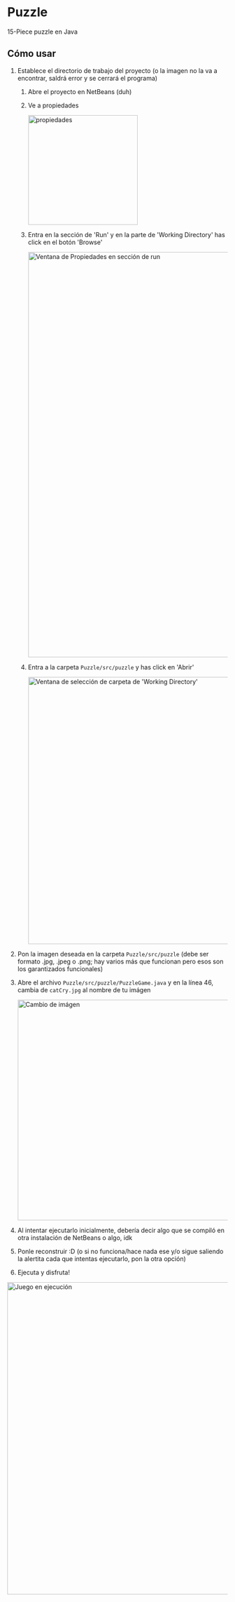 # Puzzle
 15-Piece puzzle en Java

## Cómo usar

1. Establece el directorio de trabajo del proyecto (o la imagen no la va a encontrar, saldrá error y se cerrará el programa)
   1. Abre el proyecto en NetBeans (duh)
   2. Ve a propiedades
      
      <img width="250" alt="propiedades" src="https://github.com/JE-Corp/Puzzle/assets/152040336/a8845ab5-67b6-4f2d-a9f3-98efe7f75621">
   
   3. Entra en la sección de 'Run' y en la parte de 'Working Directory' has click en el botón 'Browse'

      <img width="924" alt="Ventana de Propiedades en sección de run" src="https://github.com/JE-Corp/Puzzle/assets/152040336/adfe6370-988f-4abc-b5a9-61be47a01377">

   4. Entra a la carpeta `Puzzle/src/puzzle` y has click en 'Abrir'

      <img width="609" alt="Ventana de selección de carpeta de 'Working Directory'" src="https://github.com/JE-Corp/Puzzle/assets/152040336/4aa66a0a-e4ce-4720-96aa-26f805857f8f">

2. Pon la imagen deseada en la carpeta `Puzzle/src/puzzle` (debe ser formato .jpg, .jpeg o .png; hay varios más que funcionan pero esos son los garantizados funcionales)
3. Abre el archivo `Puzzle/src/puzzle/PuzzleGame.java` y en la línea 46, cambia de `catCry.jpg` al nombre de tu imágen

   <img width="503" alt="Cambio de imágen" src="https://github.com/JE-Corp/Puzzle/assets/152040336/d3d389a9-cd34-4f89-b5ef-843649a73744">

4. Al intentar ejecutarlo inicialmente, debería decir algo que se compiló en otra instalación de NetBeans o algo, idk
5. Ponle reconstruir :D (o si no funciona/hace nada ese y/o sigue saliendo la alertita cada que intentas ejecutarlo, pon la otra opción)

6. Ejecuta y disfruta!


<img width="712" alt="Juego en ejecución" src="https://github.com/JE-Corp/Puzzle/assets/152040336/ba40f728-1d93-42e0-80e6-aa9e0d9f4140">
